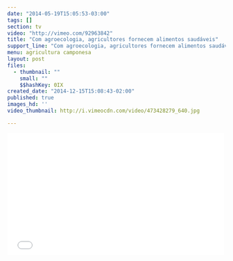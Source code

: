 ```yaml
---
date: "2014-05-19T15:05:53-03:00"
tags: []
section: tv
video: "http://vimeo.com/92963842"
title: "Com agroecologia, agricultores fornecem alimentos saudáveis"
support_line: "Com agroecologia, agricultores fornecem alimentos saudáveis"
menu: agricultura camponesa
layout: post
files:
  - thumbnail: ""
    small: ""
    $$hashKey: 0IX
created_date: "2014-12-15T15:08:43-02:00"
published: true
images_hd: ''
video_thumbnail: http://i.vimeocdn.com/video/473428279_640.jpg

---
```

<p><iframe allowfullscreen="" frameborder="0" height="281" mozallowfullscreen="" src="//player.vimeo.com/video/92963842" webkitallowfullscreen="" width="500"></iframe></p>
